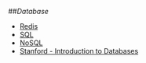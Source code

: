 ##_Database_

- [Redis](redis.md)
- [SQL](sql.md)
- [NoSQL](nosql.md)
- [Stanford - Introduction to Databases](https://www.coursera.org/course/db)
